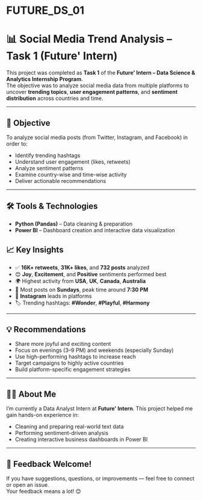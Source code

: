 # FUTURE_DS_01
# 📊 Social Media Trend Analysis – Task 1 (Future' Intern)

This project was completed as **Task 1** of the **Future' Intern – Data Science & Analytics Internship Program**.  
The objective was to analyze social media data from multiple platforms to uncover **trending topics**, **user engagement patterns**, and **sentiment distribution** across countries and time.

---

## 🎯 Objective

To analyze social media posts (from Twitter, Instagram, and Facebook) in order to:
- Identify trending hashtags
- Understand user engagement (likes, retweets)
- Analyze sentiment patterns
- Examine country-wise and time-wise activity
- Deliver actionable recommendations

---

## 🛠 Tools & Technologies

- **Python (Pandas)** – Data cleaning & preparation  
- **Power BI** – Dashboard creation and interactive data visualization


## 📈 Key Insights

- ✅ **16K+ retweets**, **31K+ likes**, and **732 posts** analyzed  
- 😊 **Joy**, **Excitement**, and **Positive** sentiments performed best  
- 🌍 Highest activity from **USA**, **UK**, **Canada**, **Australia**  
- 📆 Most posts on **Sundays**, peak time around **7:30 PM**  
- 📱 **Instagram** leads in platforms 
- 🏷️ Trending hashtags: **#Wonder**, **#Playful**, **#Harmony**

---

## 💡 Recommendations

- Share more joyful and exciting content  
- Focus on evenings (3–9 PM) and weekends (especially Sunday)  
- Use high-performing hashtags to increase reach  
- Target campaigns to highly active countries  
- Build platform-specific engagement strategies

---

## 🙋‍♀️ About Me

I’m currently a Data Analyst Intern at **Future' Intern**. This project helped me gain hands-on experience in:
- Cleaning and preparing real-world text data  
- Performing sentiment-driven analysis  
- Creating interactive business dashboards in Power BI

---

## 💬 Feedback Welcome!

If you have suggestions, questions, or improvements — feel free to connect or open an issue.  
Your feedback means a lot! 😊


